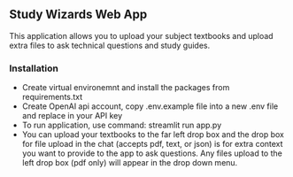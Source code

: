 ## Study Wizards Web App

This application allows you to upload your subject textbooks and upload extra files to ask technical questions and study guides.

### Installation
- Create virtual environemnt and install the packages from requirements.txt
- Create OpenAI api account, copy .env.example file into a new .env file and replace in your API key
- To run application, use command: streamlit run app.py
- You can upload your textbooks to the far left drop box and the drop box for file upload in the chat (accepts pdf, text, or json) is for extra context you want to provide to the app to ask questions. Any files upload to the left drop box (pdf only) will appear in the drop down menu. 